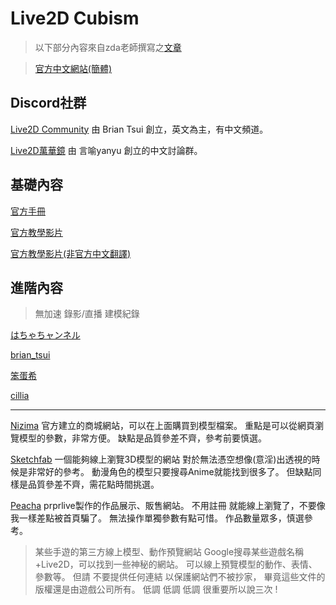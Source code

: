 # Live2D Cubism 

>以下部分內容來自zda老師撰寫之[文章](https://forum.gamer.com.tw/C.php?bsn=60608&snA=3363)

>[官方中文網站(簡體)](https://forum.gamer.com.tw/C.php?bsn=60608&snA=3363)

## Discord社群

[Live2D Community](http://discord.gg/live2d)
由 Brian Tsui 創立，英文為主，有中文頻道。

[Live2D萬華鏡](https://discord.gg/V4Qkubn)
由 言喻yanyu 創立的中文討論群。

## 基礎內容

[官方手冊](https://docs.live2d.com/zh-CHS/)

[官方教學影片](https://www.youtube.com/playlist?list=PLqbLt-S6_fh6U_Y7a8CyaA05GqvcJmNln)

[官方教學影片(非官方中文翻譯)](https://www.bilibili.com/video/BV117411B7r6/?p=1)

## 進階內容
>無加速 錄影/直播 建模紀錄

[はちゃちャンネル](https://www.youtube.com/channel/UCQn11OvxTnBMCPINvDcl4Wg/videos)

[brian_tsui](https://www.youtube.com/c/briantsui/videos
)

[笨蛋希](https://www.twitch.tv/sherloh64)

[cillia](https://www.youtube.com/c/kyaami/videos)



---

[Nizima](https://nizima.com/)
官方建立的商城網站，可以在上面購買到模型檔案。
重點是可以從網頁瀏覽模型的參數，非常方便。
缺點是品質參差不齊，參考前要慎選。

[Sketchfab](https://sketchfab.com/)
一個能夠線上瀏覽3D模型的網站
對於無法憑空想像(意淫)出透視的時候是非常好的參考。
動漫角色的模型只要搜尋Anime就能找到很多了。
但缺點同樣是品質參差不齊，需花點時間挑選。

[Peacha](https://workshop.bilibili.com/search/work?c=-1&choice=0&p=1)
prprlive製作的作品展示、販售網站。
不用註冊 就能線上瀏覽了，不要像我一樣差點被首頁騙了。
無法操作單獨參數有點可惜。
作品數量眾多，慎選參考。

> 某些手遊的第三方線上模型、動作預覽網站
> Google搜尋某些遊戲名稱+Live2D，可以找到一些神秘的網站。
> 可以線上預覽模型的動作、表情、參數等。
> 但請 不要提供任何連結 以保護網站們不被抄家，
> 畢竟這些文件的版權還是由遊戲公司所有。
> 低調 低調 低調 很重要所以說三次 !





